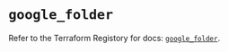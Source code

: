 # `google_folder`

Refer to the Terraform Registory for docs: [`google_folder`](https://registry.terraform.io/providers/hashicorp/google-beta/4.82.0/docs/resources/google_folder).
